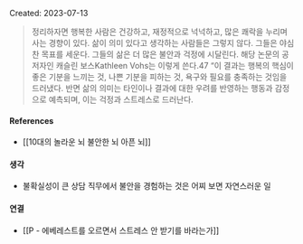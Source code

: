Created: 2023-07-13

>정리하자면 행복한 사람은 건강하고, 재정적으로 넉넉하고, 많은 쾌락을 누리며 사는 경향이 있다. 삶이 의미 있다고 생각하는 사람들은 그렇지 않다. 그들은 야심 찬 목표를 세운다. 그들의 삶은 더 많은 불안과 걱정에 시달린다. 해당 논문의 공저자인 캐슬린 보스Kathleen Vohs는 이렇게 쓴다.47 “이 결과는 행복의 핵심이 좋은 기분을 느끼는 것, 나쁜 기분을 피하는 것, 욕구와 필요를 충족하는 것임을 드러냈다. 반면 삶의 의미는 타인이나 결과에 대한 우려를 반영하는 행동과 감정으로 예측되며, 이는 걱정과 스트레스로 드러난다.

#### References
- [[10대의 놀라운 뇌 불안한 뇌 아픈 뇌]]

#### 생각
- 불확실성이 큰 상담 직무에서 불안을 경험하는 것은 어찌 보면 자연스러운 일

#### 연결
- [[P - 에베레스트를 오르면서 스트레스 안 받기를 바라는가]]